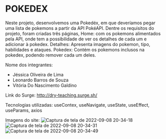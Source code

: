 # POKEDEX

Neste projeto, desenvolvemos uma Pokedéx, em que deveríamos pegar uma lista de pokemons a partir da API PokéAPI. Dentre os requisitos do projeto, foram criadas três páginas, Home: com os pokemons alimentados pela API, onde tem a possibilidade de ver os detalhes de cada um e adicionar à pokedex. Detalhes: Apresenta imagens do pokemon, tipo, habilidades e ataques. Pokedex: Contém os pokemons inclusos na pokedex, podendo remover cada um deles.

Nome dos integrantes: 
- Jéssica Oliveira de Lima
- Leonardo Barros de Souza
- Vitória Do Nascimento Galdino

Link do Surge: http://dry-teaching.surge.sh/

Tecnologias utilizadas:
useContex, useNavigate, useState, useEffect, useParams, axios

Imagens do site:
![Captura de tela de 2022-09-08 20-34-18](https://user-images.githubusercontent.com/102320940/189243653-a550234a-1ee8-45a8-b839-d0dc6e253ad3.png)
![Captura de tela de 2022-09-08 20-34-31](https://user-images.githubusercontent.com/102320940/189243654-897305f5-9b79-426b-a0c4-570e25b1c426.png)
![Captura de tela de 2022-09-08 20-34-49](https://user-images.githubusercontent.com/102320940/189243656-1dc61b11-e72e-42c7-9f5b-cb844e4106e1.png)

